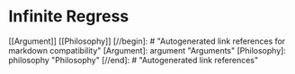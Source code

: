 # Infinite Regress

[[Argument]] [[Philosophy]]
[//begin]: # "Autogenerated link references for markdown compatibility"
[Argument]: argument "Arguments"
[Philosophy]: philosophy "Philosophy"
[//end]: # "Autogenerated link references"